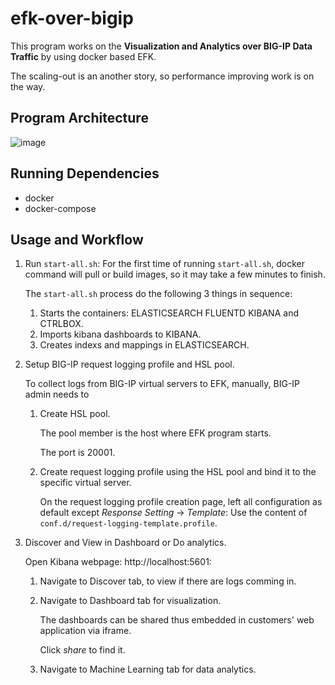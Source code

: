 # efk-over-bigip

This program works on the **Visualization and Analytics over BIG-IP Data Traffic** by using docker based EFK.

The scaling-out is an another story, so performance improving work is on the way.

## Program Architecture

![image](https://github.com/zongzw/efk-over-bigip/blob/master/docs/topology.png)

## Running Dependencies

* docker
* docker-compose


## Usage and Workflow

1. Run `start-all.sh`:
   For the first time of running `start-all.sh`, docker command will pull or build images, so it may take a few minutes to finish.

   The `start-all.sh` process do the following 3 things in sequence:
   
   1. Starts the containers: ELASTICSEARCH FLUENTD KIBANA and CTRLBOX.
   1. Imports kibana dashboards to KIBANA.
   1. Creates indexs and mappings in ELASTICSEARCH.

2. Setup BIG-IP request logging profile and HSL pool.
   
   To collect logs from BIG-IP virtual servers to EFK, manually, BIG-IP admin needs to

   1. Create HSL pool.

      The pool member is the host where EFK program starts. 
      
      The port is 20001.

   1. Create request logging profile using the HSL pool and bind it to the specific virtual server.

      On the request logging profile creation page, left all configuration as default except *Response Setting* -> *Template*: Use the content of `conf.d/request-logging-template.profile`.

3. Discover and View in Dashboard or Do analytics.

   Open Kibana webpage: http://localhost:5601:

   1. Navigate to Discover tab, to view if there are logs comming in.
   1. Navigate to Dashboard tab for visualization.

      The dashboards can be shared thus embedded in customers' web application via iframe.

      Click *share* to find it.
      
   1. Navigate to Machine Learning tab for data analytics.
